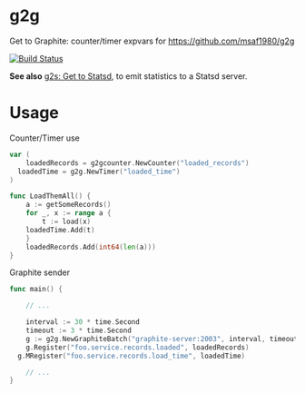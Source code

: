 # g2g

Get to Graphite: counter/timer expvars for https://github.com/msaf1980/g2g

[![Build Status][1]][2]

[1]: https://secure.travis-ci.org/peterbourgon/g2g.png
[2]: http://www.travis-ci.org/peterbourgon/g2g

**See also** [g2s: Get to Statsd](https://github.com/peterbourgon/g2s), to emit
statistics to a Statsd server.

# Usage

Counter/Timer use

```go
var (
	loadedRecords = g2gcounter.NewCounter("loaded_records")
  loadedTime = g2g.NewTimer("loaded_time")
)

func LoadThemAll() {
	a := getSomeRecords()
	for _, x := range a {
		t := load(x)
    loadedTime.Add(t)
	}
	loadedRecords.Add(int64(len(a)))
}
```

Graphite sender

```go
func main() {

	// ...

	interval := 30 * time.Second
	timeout := 3 * time.Second
	g := g2g.NewGraphiteBatch("graphite-server:2003", interval, timeout, 4096)
	g.Register("foo.service.records.loaded", loadedRecords)
  g.MRegister("foo.service.records.load_time", loadedTime)

	// ...
}
```
